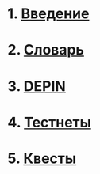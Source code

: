 # 1. [Введение](guide-pages/introduction.md)
# 2. [Словарь](guide-pages/dictionary.md)
# 3. [DEPIN](guide-pages/depin.md)
# 4. [Тестнеты](guide-pages/testnet.md)
# 5. [Квесты](guide-pages/quest.md)